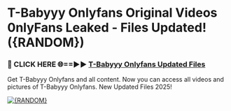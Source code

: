 # T-Babyyy Onlyfans Original Videos 0nlyFans Leaked - Files Updated! ({RANDOM})

<h3>🔴 CLICK HERE 🌐==►► <a href="https://betterlinks.top/A2PfLJ" rel="nofollow">T-Babyyy Onlyfans Updated Files</a></h3>

Get T-Babyyy Onlyfans and all content. Now you can access all videos and pictures of T-Babyyy Onlyfans. New Updated Files 2025!

[![{RANDOM}](https://i.imgur.com/ppqm5kG.gif)](https://betterlinks.top/A2PfLJ)